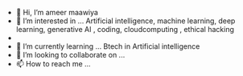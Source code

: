 - 👋 Hi, I’m ameer maawiya 
- 👀 I’m interested in ... Artificial intelligence, machine learning, deep learning, generative AI , coding, cloudcomputing , ethical hacking
- 
- 🌱 I’m currently learning ... Btech in Artificial intelligence 
- 💞️ I’m looking to collaborate on ...
- 📫 How to reach me ...

<!---
990581/990581 is a ✨ special ✨ repository because its `README.md` (this file) appears on your GitHub profile.
You can click the Preview link to take a look at your changes.
--->
